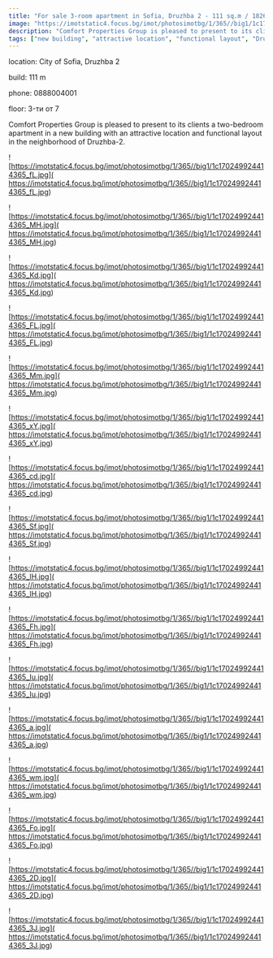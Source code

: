 ```yaml
---
title: "For sale 3-room apartment in Sofia, Druzhba 2 - 111 sq.m / 182655 EUR :: imot.bg Advertisement"
image: "https://imotstatic4.focus.bg/imot/photosimotbg/1/365//big1/1c170249924414365_hN.jpg"
description: "Comfort Properties Group is pleased to present to its clients a two-bedroom apartment in a new building with an attractive location and functional layout in the neighborhood of Druzhba-2."
tags: ["new building", "attractive location", "functional layout", "Druzhba-2 neighborhood"]
---
```


location: City of Sofia, Druzhba 2

build: 111 m

phone: 0888004001

floor: 3-ти от 7

Comfort Properties Group is pleased to present to its clients a two-bedroom apartment in a new building with an attractive location and functional layout in the neighborhood of Druzhba-2.


![https://imotstatic4.focus.bg/imot/photosimotbg/1/365//big1/1c170249924414365_fL.jpg]( https://imotstatic4.focus.bg/imot/photosimotbg/1/365//big1/1c170249924414365_fL.jpg)


![https://imotstatic4.focus.bg/imot/photosimotbg/1/365//big1/1c170249924414365_MH.jpg]( https://imotstatic4.focus.bg/imot/photosimotbg/1/365//big1/1c170249924414365_MH.jpg)


![https://imotstatic4.focus.bg/imot/photosimotbg/1/365//big1/1c170249924414365_Kd.jpg]( https://imotstatic4.focus.bg/imot/photosimotbg/1/365//big1/1c170249924414365_Kd.jpg)


![https://imotstatic4.focus.bg/imot/photosimotbg/1/365//big1/1c170249924414365_FL.jpg]( https://imotstatic4.focus.bg/imot/photosimotbg/1/365//big1/1c170249924414365_FL.jpg)


![https://imotstatic4.focus.bg/imot/photosimotbg/1/365//big1/1c170249924414365_Mm.jpg]( https://imotstatic4.focus.bg/imot/photosimotbg/1/365//big1/1c170249924414365_Mm.jpg)


![https://imotstatic4.focus.bg/imot/photosimotbg/1/365//big1/1c170249924414365_xY.jpg]( https://imotstatic4.focus.bg/imot/photosimotbg/1/365//big1/1c170249924414365_xY.jpg)


![https://imotstatic4.focus.bg/imot/photosimotbg/1/365//big1/1c170249924414365_cd.jpg]( https://imotstatic4.focus.bg/imot/photosimotbg/1/365//big1/1c170249924414365_cd.jpg)


![https://imotstatic4.focus.bg/imot/photosimotbg/1/365//big1/1c170249924414365_Sf.jpg]( https://imotstatic4.focus.bg/imot/photosimotbg/1/365//big1/1c170249924414365_Sf.jpg)


![https://imotstatic4.focus.bg/imot/photosimotbg/1/365//big1/1c170249924414365_lH.jpg]( https://imotstatic4.focus.bg/imot/photosimotbg/1/365//big1/1c170249924414365_lH.jpg)


![https://imotstatic4.focus.bg/imot/photosimotbg/1/365//big1/1c170249924414365_Fh.jpg]( https://imotstatic4.focus.bg/imot/photosimotbg/1/365//big1/1c170249924414365_Fh.jpg)


![https://imotstatic4.focus.bg/imot/photosimotbg/1/365//big1/1c170249924414365_Iu.jpg]( https://imotstatic4.focus.bg/imot/photosimotbg/1/365//big1/1c170249924414365_Iu.jpg)


![https://imotstatic4.focus.bg/imot/photosimotbg/1/365//big1/1c170249924414365_a.jpg]( https://imotstatic4.focus.bg/imot/photosimotbg/1/365//big1/1c170249924414365_a.jpg)


![https://imotstatic4.focus.bg/imot/photosimotbg/1/365//big1/1c170249924414365_wm.jpg]( https://imotstatic4.focus.bg/imot/photosimotbg/1/365//big1/1c170249924414365_wm.jpg)


![https://imotstatic4.focus.bg/imot/photosimotbg/1/365//big1/1c170249924414365_Fo.jpg]( https://imotstatic4.focus.bg/imot/photosimotbg/1/365//big1/1c170249924414365_Fo.jpg)


![https://imotstatic4.focus.bg/imot/photosimotbg/1/365//big1/1c170249924414365_2D.jpg]( https://imotstatic4.focus.bg/imot/photosimotbg/1/365//big1/1c170249924414365_2D.jpg)


![https://imotstatic4.focus.bg/imot/photosimotbg/1/365//big1/1c170249924414365_3J.jpg]( https://imotstatic4.focus.bg/imot/photosimotbg/1/365//big1/1c170249924414365_3J.jpg)


